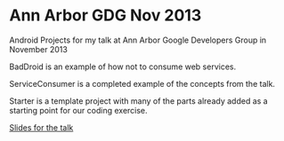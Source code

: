 Ann Arbor GDG Nov 2013
===========

Android Projects for my talk at Ann Arbor Google Developers Group in November 2013

BadDroid is an example of how not to consume web services.

ServiceConsumer is a completed example of the concepts from the talk.

Starter is a template project with many of the parts already added as a starting point for our coding exercise.

[Slides for the talk](https://docs.google.com/presentation/d/18SHypa8gsy4lKt17Tf_ZM_SVM0LvOpPUqyxi4NrXp0E/edit?usp=sharing)